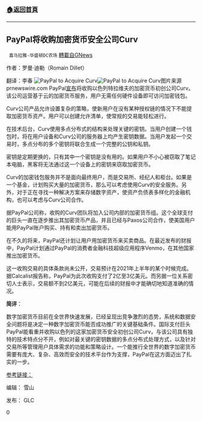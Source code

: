 ###  [:house:返回首頁](https://github.com/ourhimalayas/txt)
---

## PayPal将收购加密货币安全公司Curv
` 喜马拉雅-华盛顿DC农场` [轉載自GNews](https://gnews.org/zh-hans/968010/)

作者：罗曼·迪勒（Romain Dillet）

翻译：李春
![PayPal to Acquire Curv]()![PayPal to Acquire Curv](https://mma.prnewswire.com/media/1451052/PayPal_to_Acquire_Curv_01.jpg?p=publish&amp;w=950)图片来源 prnewswire.com
PayPal[宣布](https://www.prnewswire.com/news-releases/paypal-to-acquire-curv-301242347.html)将收购以色列特拉维夫的加密货币初创公司Curv。该公司运营基于云的加密货币服务，用户无需任何硬件设备即可访问加密钱包。

Curv公司产品允许设置复杂的策略，使新用户在没有某种授权链的情况下不能提取加密货币资产。用户可以创建允许清单，使常规的交易能轻松进行。

在技术后台，Curv使用多点分布式的结构来处理关键的密钥。当用户创建一个钱包时，将在用户设备和Curv公司的服务器上均产生密钥数据。当用户发起一个交易时，多点分布的多个密钥将联合生成一个完整的公钥和私钥。

密钥是定期更换的，只有其中一个密钥是没有用的。如果用户不小心被窃取了笔记本电脑，黑客将无法通过这一个设备上的密钥来窃取加密货币。

Curv的加密钱包服务并不是面向最终用户，而是交易所、经纪人和柜台。如果是一个基金，计划购买大量的加密货币，那么可以考虑使用Curv的安全服务。另外，对于正在寻找一种解决方案来存储数字资产，使资产负债表多样化的金融机构，也可以考虑与Curv公司合作。

据PayPal公司称，收购的Curv团队将加入公司内部的加密货币组。这个全球支付的巨头一直在逐步推出其加密货币产品，并且已经与Paxos公司合作，使美国用户能用PayPal账户购买、持有和卖出加密货币。

在不久的将来，PayPal还计划让用户用加密货币来买卖商品。在最近发布的财报中，PayPal计划通过PayPal的消费者金融科技超级应用程序Venmo，在其他国家推出加密货币。

这一收购交易的具体条款尚未公开，交易预计在2021年上半年的某个时候完成。据Calcalist报告称，PayPal为此次收购支付了2亿至3亿美元。而另据一位关系密切人士表示，交易额不到2亿美元，可能在后续的财报中才能确切地知道准确的情况。

**简评**：

数字加密货币目前在全世界快速发展，已经呈现出竞争激烈的态势，系统和数据安全问题将是决定一种数字加密货币能否成功推广的关键基础条件。国际支付巨头PayPal能看重并收购以色列的这家加密货币安全初创公司Curv，与该公司具有独特的技术特点分不开，例如对最关键的密钥数据的多点分布式处理方式，以及针对交易所等管理用户具体需求的功能和策略设计。一个能推行全世界的数字加密货币需要有庞大、复杂、高效而安全的技术平台作为支撑，PayPal在这方面迈出了扎实的一步。

[参考链接：](https://techcrunch.com/2021/03/08/paypal-to-acquire-cryptocurrency-custody-startup-curv/)

编辑： 雪山

发布： GLC

0
